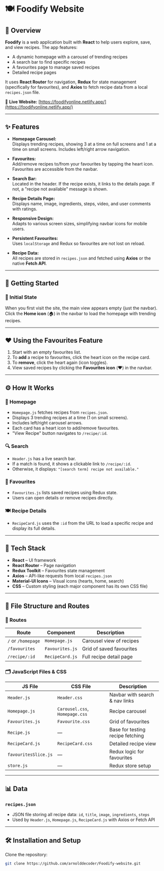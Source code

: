 # 🍽️ Foodify Website

## 📖 Overview

**Foodify** is a web application built with **React** to help users explore, save, and view recipes. The app features:

- A dynamic homepage with a carousel of trending recipes  
- A search bar to find specific recipes  
- A favourites page to manage saved recipes  
- Detailed recipe pages  

It uses **React Router** for navigation, **Redux** for state management (specifically for favourites), and **Axios** to fetch recipe data from a local `recipes.json` file.

🔗 **Live Website:** [https://foodifyonline.netlify.app/](https://foodifyonline.netlify.app/)

---

## ✨ Features

- **Homepage Carousel:**  
  Displays trending recipes, showing 3 at a time on full screens and 1 at a time on small screens. Includes left/right arrow navigation.

- **Favourites:**  
  Add/remove recipes to/from your favourites by tapping the heart icon. Favourites are accessible from the navbar.

- **Search Bar:**  
  Located in the header. If the recipe exists, it links to the details page. If not, a "recipe not available" message is shown.

- **Recipe Details Page:**  
  Displays name, image, ingredients, steps, video, and user comments with ratings.

- **Responsive Design:**  
  Adapts to various screen sizes, simplifying navbar icons for mobile users.

- **Persistent Favourites:**  
  Uses `localStorage` and Redux so favourites are not lost on reload.

- **Recipe Data:**  
  All recipes are stored in `recipes.json` and fetched using **Axios** or the native **Fetch API**.

---

## 🚀 Getting Started

### 🧱 Initial State

When you first visit the site, the main view appears empty (just the navbar).  
Click the **Home icon** (🏠) in the navbar to load the homepage with trending recipes.

---

## ❤️ Using the Favourites Feature

1. Start with an empty favourites list.
2. To **add** a recipe to favourites, click the heart icon on the recipe card.
3. To **remove**, click the heart again (icon toggles).
4. View saved recipes by clicking the **Favourites icon** (❤️) in the navbar.

---

## ⚙️ How It Works

### 🏡 Homepage

- `Homepage.js` fetches recipes from `recipes.json`.
- Displays 3 trending recipes at a time (1 on small screens).
- Includes left/right carousel arrows.
- Each card has a heart icon to add/remove favourites.
- "View Recipe" button navigates to `/recipe/:id`.

### 🔍 Search

- `Header.js` has a live search bar.
- If a match is found, it shows a clickable link to `/recipe/:id`.
- Otherwise, it displays: `"[search term] recipe not available."`

### 📂 Favourites

- `Favourites.js` lists saved recipes using Redux state.
- Users can open details or remove recipes directly.

### 🍽️ Recipe Details

- `RecipeCard.js` uses the `:id` from the URL to load a specific recipe and display its full details.

---

## 🧰 Tech Stack

- **React** – UI framework
- **React Router** – Page navigation
- **Redux Toolkit** – Favourites state management
- **Axios** – API-like requests from local `recipes.json`
- **Material-UI Icons** – Visual icons (hearts, home, search)
- **CSS** – Custom styling (each major component has its own CSS file)

---

## 📁 File Structure and Routes

### 🔗 Routes

| Route            | Component        | Description                   |
|------------------|------------------|-------------------------------|
| `/` or `/homepage` | `Homepage.js`    | Carousel view of recipes      |
| `/favourites`    | `Favourites.js`   | Grid of saved favourites      |
| `/recipe/:id`    | `RecipeCard.js`   | Full recipe detail page       |

### 🗂 JavaScript Files & CSS

| JS File           | CSS File                   | Description                             |
|-------------------|----------------------------|-----------------------------------------|
| `Header.js`       | `Header.css`               | Navbar with search & nav links          |
| `Homepage.js`     | `Carousel.css`, `Homepage.css` | Recipe carousel                      |
| `Favourites.js`   | `Favourite.css`            | Grid of favourites                      |
| `Recipe.js`       | —                          | Base for testing recipe fetching        |
| `RecipeCard.js`   | `RecipeCard.css`           | Detailed recipe view                    |
| `favouritesSlice.js` | —                       | Redux logic for favourites              |
| `store.js`        | —                          | Redux store setup                       |

---

## 📊 Data

### `recipes.json`

- JSON file storing all recipe data: `id`, `title`, `image`, `ingredients`, `steps`
- Used by `Header.js`, `Homepage.js`, `RecipeCard.js` with Axios or Fetch API

---

## 🛠️ Installation and Setup

Clone the repository:
```bash
git clone https://github.com/arnolddecoder/Foodify-website.git
